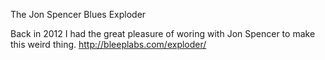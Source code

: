 The Jon Spencer Blues Exploder

Back in 2012 I had the great pleasure of woring with Jon Spencer to make this weird thing.
http://bleeplabs.com/exploder/





